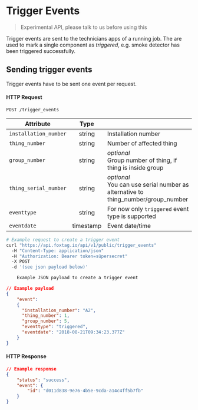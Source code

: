 # Trigger Events

> Experimental API, please talk to us before using this

Trigger events are sent to the technicians apps of a running job. The are used to mark a single component as *triggered*, e.g. smoke detector has been triggered successfully.

## Sending trigger events

Trigger events have to be sent one event per request.


#### HTTP Request

`POST /trigger_events`

| Attribute    | Type |       |
| ------------- |:----:| -----|  
| `installation_number`  |  string |  Installation number | 
| `thing_number`       |  string |  Number of affected thing | 
| `group_number`   |   string | *optional*<br>Group number of thing, if thing is inside group | 
| `thing_serial_number`    |  string |  *optional*<br>You can use serial number as alternative to thing_number/group_number | 
| `eventtype`  | string |  For now only `triggered` event type is supported |
| `eventdate`  | timestamp |  Event date/time |

```bash
# Example request to create a trigger event
curl "https://api.foxtag.io/api/v1/public/trigger_events"
  -H "Content-Type: application/json"
  -H "Authorization: Bearer token=süpersecret"
  -X POST
  -d '(see json payload below)'

    Example JSON payload to create a trigger event
```
```json
// Example payload
{
    "event":
    {
      "installation_number": "A2",
      "thing_number": 1,
      "group_number": 5,
      "eventtype": "triggered",
      "eventdate": "2018-08-21T09:34:23.377Z"
    }
}
```

#### HTTP Response
```json
// Example response
{
    "status": "success",
    "event": {
        "id": "d011d838-9e76-4b5e-9cda-a14c4ff5b7fb"
    }
}
```

